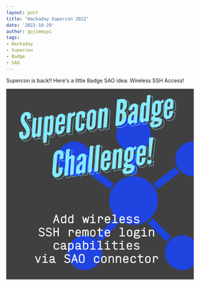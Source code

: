 ```yaml
---
layout: post
title: "Hackaday Supercon 2022"
date: '2022-10-29'
author: gojimmypi
tags:
- Hackaday
- Supercon
- Badge
- SAO
---
```


Supercon is back!! Here's a little Badge SAO idea: Wireless SSH Access!

![HackadaySuperconChallenge](../images/HackadaySupercon2022/HackadaySuperconChallenge.png)

